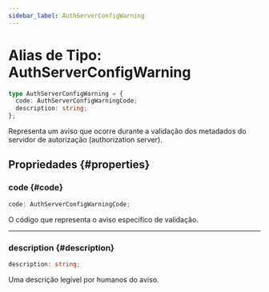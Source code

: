 ```yaml
---
sidebar_label: AuthServerConfigWarning
---
```


# Alias de Tipo: AuthServerConfigWarning

```ts
type AuthServerConfigWarning = {
  code: AuthServerConfigWarningCode;
  description: string;
};
```

Representa um aviso que ocorre durante a validação dos metadados do servidor de autorização (authorization server).

## Propriedades {#properties}

### code {#code}

```ts
code: AuthServerConfigWarningCode;
```

O código que representa o aviso específico de validação.

***

### description {#description}

```ts
description: string;
```

Uma descrição legível por humanos do aviso.